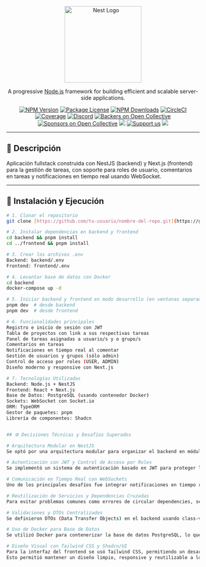 <p align="center">
  <a href="http://nestjs.com/" target="blank"><img src="https://nestjs.com/img/logo-small.svg" width="200" alt="Nest Logo" /></a>
</p>

<p align="center">A progressive <a href="http://nodejs.org" target="_blank">Node.js</a> framework for building efficient and scalable server-side applications.</p>

<p align="center">
<a href="https://www.npmjs.com/~nestjscore" target="_blank"><img src="https://img.shields.io/npm/v/@nestjs/core.svg" alt="NPM Version" /></a>
<a href="https://www.npmjs.com/~nestjscore" target="_blank"><img src="https://img.shields.io/npm/l/@nestjs/core.svg" alt="Package License" /></a>
<a href="https://www.npmjs.com/~nestjscore" target="_blank"><img src="https://img.shields.io/npm/dm/@nestjs/common.svg" alt="NPM Downloads" /></a>
<a href="https://circleci.com/gh/nestjs/nest" target="_blank"><img src="https://img.shields.io/circleci/build/github/nestjs/nest/master" alt="CircleCI" /></a>
<a href="https://coveralls.io/github/nestjs/nest?branch=master" target="_blank"><img src="https://coveralls.io/repos/github/nestjs/nest/badge.svg?branch=master#9" alt="Coverage" /></a>
<a href="https://discord.gg/G7Qnnhy" target="_blank"><img src="https://img.shields.io/badge/discord-online-brightgreen.svg" alt="Discord"/></a>
<a href="https://opencollective.com/nest#backer" target="_blank"><img src="https://opencollective.com/nest/backers/badge.svg" alt="Backers on Open Collective" /></a>
<a href="https://opencollective.com/nest#sponsor" target="_blank"><img src="https://opencollective.com/nest/sponsors/badge.svg" alt="Sponsors on Open Collective" /></a>
<a href="https://paypal.me/kamilmysliwiec" target="_blank"><img src="https://img.shields.io/badge/Donate-PayPal-ff3f59.svg"/></a>
<a href="https://opencollective.com/nest#sponsor"  target="_blank"><img src="https://img.shields.io/badge/Support%20us-Open%20Collective-41B883.svg" alt="Support us"></a>
<a href="https://twitter.com/nestframework" target="_blank"><img src="https://img.shields.io/twitter/follow/nestframework.svg?style=social&label=Follow"></a>
</p>

---

## 📌 Descripción

Aplicación fullstack construida con NestJS (backend) y Next.js (frontend) para la gestión de tareas, con soporte para roles de usuario, comentarios en tareas y notificaciones en tiempo real usando WebSocket.

---

## 🚀 Instalación y Ejecución

```bash
# 1. Clonar el repositorio
git clone [https://github.com/tu-usuario/nombre-del-repo.git](https://github.com/IgnacioGaute/INLAZE-TASK-MANAGER.git)

# 2. Instalar dependencias en backend y frontend
cd backend && pnpm install
cd ../frontend && pnpm install

# 3. Crear los archivos .env
Backend: backend/.env
Frontend: frontend/.env

# 4. Levantar base de datos con Docker
cd backend
docker-compose up -d

# 5. Iniciar backend y frontend en modo desarrollo (en ventanas separadas)
pnpm dev  # desde backend
pnpm dev  # desde frontend

# 6. Funcionalidades principales
Registro e inicio de sesión con JWT
Tabla de proyectos con link a sus respectivas tareas
Panel de tareas asignadas a usuario/s y o grupo/s
Comentarios en tareas
Notificaciones en tiempo real al comentar
Gestión de usuarios y grupos (sólo admin)
Control de acceso por roles (USER, ADMIN)
Diseño moderno y responsive con Next.js

# 7. Tecnologías Utilizadas
Backend: Node.js + NestJS
Frontend: React + Next.js
Base de Datos: PostgreSQL (usando contenedor Docker)
Sockets: WebSocket con Socket.io
ORM: TypeORM
Gestor de paquetes: pnpm
Librería de componentes: Shadcn


## ⚙️ Decisiones Técnicas y Desafíos Superados

# Arquitectura Modular en NestJS
Se optó por una arquitectura modular para organizar el backend en módulos funcionales independientes (AuthModule, ProjectsModule, TasksModule, NotificationsModule, etc.). Esto facilita la escalabilidad y el mantenimiento del código, y permite reutilizar servicios entre módulos mediante la inyección de dependencias.

# Autenticación con JWT y Control de Acceso por Roles
Se implementó un sistema de autenticación basado en JWT para proteger las rutas del backend mediante guards personalizados. Además, se desarrolló un RoleGuard que permite restringir el acceso a ciertas rutas según el rol del usuario (ADMIN o USER). Esto se utiliza, por ejemplo, para limitar la gestión de usuarios y grupos exclusivamente a administradores.

# Comunicación en Tiempo Real con WebSockets
Uno de los principales desafíos fue integrar notificaciones en tiempo real usando Socket.io. Se configuró el gateway en NestJS para emitir eventos personalizados (como nuevos comentarios), y en el frontend se manejó la reconexión y escucha eficiente desde múltiples componentes.

# Reutilización de Servicios y Dependencias Cruzadas
Para evitar problemas comunes como errores de circular dependencies, se diseñaron los servicios de forma que los repositorios fueran inyectados correctamente, y se reexportaron módulos donde fue necesario. Un desafío fue que NotificationsService requería entidades como UserRepository, lo cual se solucionó importando los módulos correctos y usando forwardRef en algunos casos.

# Validaciones y DTOs Centralizados
Se definieron DTOs (Data Transfer Objects) en el backend usando class-validator, lo cual permite una validación automática de los datos recibidos en las rutas. Esto mejoró la robustez del API y la calidad de los errores devueltos al frontend.

# Uso de Docker para Base de Datos
Se utilizó Docker para contenerizar la base de datos PostgreSQL, lo que facilita su puesta en marcha sin necesidad de instalaciones locales ni configuraciones manuales. Con un simple comando docker-compose up -d, la base queda lista para usarse en desarrollo o testing, asegurando portabilidad y consistencia del entorno entre distintos equipos.

# Diseño Visual con Tailwind CSS y Shadcn/UI
Para la interfaz del frontend se usó Tailwind CSS, permitiendo un desarrollo ágil y altamente personalizable mediante clases utilitarias. Además, se integró Shadcn/UI, una librería basada en Radix UI con estilos ya integrados a Tailwind, lo que aceleró la construcción de componentes accesibles, modernos y coherentes visualmente, como botones, formularios, dropdowns, etc.
Esto permitió mantener un diseño limpio, responsive y reutilizable a lo largo de la aplicación.

